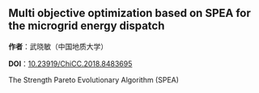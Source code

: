 ## Multi objective optimization based on SPEA for the microgrid energy dispatch

**作者**：武晓敏（中国地质大学）

**DOI**：[10.23919/ChiCC.2018.8483695](https://doi.org/10.23919/ChiCC.2018.8483695)

The Strength Pareto Evolutionary Algorithm (SPEA) 